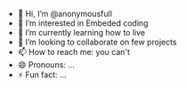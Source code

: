- 👋 Hi, I’m @anonymousfull
- 👀 I’m interested in Embeded coding 
- 🌱 I’m currently learning how to live
- 💞️ I’m looking to collaborate on few projects
- 📫 How to reach me:  you can't
- 😄 Pronouns: ...
- ⚡ Fun fact: ...

<!---
anonymousfull/anonymousfull is a ✨ special ✨ repository because its `README.md` (this file) appears on your GitHub profile.
You can click the Preview link to take a look at your changes.
--->
